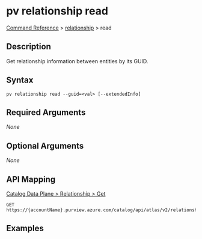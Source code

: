 # pv relationship read
[Command Reference](../../../README.md#command-reference) > [relationship](./main.md) > read

## Description
Get relationship information between entities by its GUID.

## Syntax
```
pv relationship read --guid=<val> [--extendedInfo]
```

## Required Arguments
*None*

## Optional Arguments
*None*

## API Mapping
[Catalog Data Plane > Relationship > Get](https://docs.microsoft.com/en-us/rest/api/purview/catalogdataplane/relationship/get)
```
GET https://{accountName}.purview.azure.com/catalog/api/atlas/v2/relationship/guid/{guid}
```

## Examples
```powershell

```
